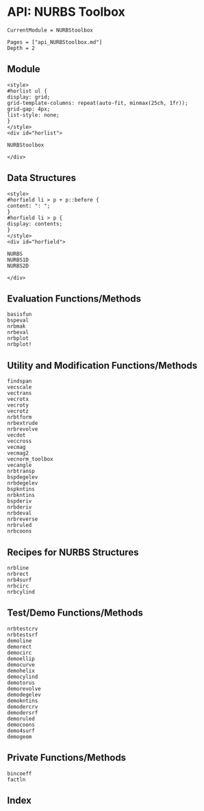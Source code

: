 # API: NURBS Toolbox

```@meta
CurrentModule = NURBStoolbox
```

```@contents
Pages = ["api_NURBStoolbox.md"]
Depth = 2
```

## Module

```@raw html
<style>
#horlist ul {
display: grid;
grid-template-columns: repeat(auto-fit, minmax(25ch, 1fr));
grid-gap: 4px;
list-style: none;
}
</style>
<div id="horlist">
```

```@docs
NURBStoolbox
```

```@raw html
</div>
```

## Data Structures


```@raw html
<style>
#horfield li > p + p::before {
content: ": ";
}
#horfield li > p {
display: contents;
}
</style>
<div id="horfield">
```

```@docs
NURBS
NURBS1D
NURBS2D
```

```@raw html
</div>
```

## Evaluation Functions/Methods

```@docs
basisfun
bspeval
nrbmak
nrbeval
nrbplot
nrbplot!
```

## Utility and Modification Functions/Methods

```@docs
findspan
vecscale
vectrans
vecrotx
vecroty
vecrotz
nrbtform
nrbextrude
nrbrevolve
vecdot
veccross
vecmag
vecmag2
vecnorm_toolbox
vecangle
nrbtransp
bspdegelev
nrbdegelev
bspkntins
nrbkntins
bspderiv
nrbderiv
nrbdeval
nrbreverse
nrbruled
nrbcoons
```


## Recipes for NURBS Structures

```@docs
nrbline
nrbrect
nrb4surf
nrbcirc
nrbcylind
```

## Test/Demo Functions/Methods

```@docs
nrbtestcrv
nrbtestsrf
demoline
demorect
democirc
demoellip
democurve
demohelix
democylind
demotorus
demorevolve
demodegelev
demokntins
demodercrv
demodersrf
demoruled
democoons
demo4surf
demogeom
```

## Private Functions/Methods

```@docs
bincoeff
factln
```

## Index

```@index
```
